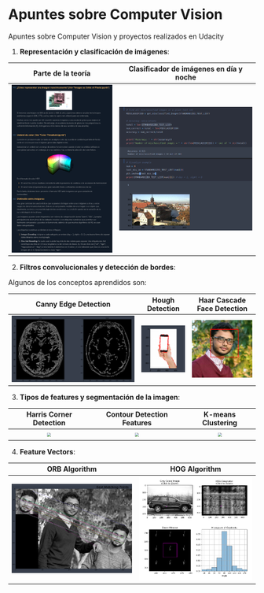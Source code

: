 # Apuntes sobre Computer Vision
Apuntes sobre Computer Vision y proyectos realizados en Udacity

1.  **Representación y clasificación de imágenes**:

   |                      Parte de la teoría                      |           Clasificador de imágenes en día y noche            |
   | :----------------------------------------------------------: | :----------------------------------------------------------: |
   | <img src="https://github.com/aaronespasa/computer-vision/blob/master/readme_images/img_representation_classification-theory.png" style="zoom: 50%;" /> | <img src="https://github.com/aaronespasa/computer-vision/blob/master/readme_images/day_night_image_classifier_output.png" style="zoom: 50%;" /> |


2. **Filtros convolucionales y detección de bordes**:

Algunos de los conceptos aprendidos son:

|              Canny Edge Detection      |   Hough Detection    | Haar Cascade Face Detection |
   | :----------------------------------------------------------: | :----------------------------------------------------------: | :----------------------------------------------------------: |
   | <img src="https://github.com/aaronespasa/computer-vision/blob/master/2.Convolutional-Filters-Edge-Detection/Images/canny-edge-detection-project.png" style="zoom: 50%;" /> | <img src="https://github.com/aaronespasa/computer-vision/blob/master/2.Convolutional-Filters-Edge-Detection/Images/hough-line-detection-project.png" style="zoom: 50%;" /> | <img src="https://github.com/aaronespasa/computer-vision/blob/master/2.Convolutional-Filters-Edge-Detection/Images/haar-cascade-face-detection-project.png" style="zoom: 50%;" /> |

3. **Tipos de features y segmentación de la imagen**:

|              Harris Corner Detection      |   Contour Detection Features    | K-means Clustering |
   | :----------------------------------------------------------: | :----------------------------------------------------------: | :----------------------------------------------------------: |
   | <img src="https://github.com/aaronespasa/computer-vision/blob/master/3.Features-Types-Image-Segmentation/Images/harris-corner-detection-project.png" style="zoom: 50%;" /> | <img src="https://github.com/aaronespasa/computer-vision/blob/master/3.Features-Types-Image-Segmentation/Images/contour-detection-project.png" style="zoom: 50%;" /> | <img src="https://github.com/aaronespasa/computer-vision/blob/master/3.Features-Types-Image-Segmentation/Images/k-means-project.png" style="zoom: 50%;" /> |
   
 4.  **Feature Vectors**:

   |                      ORB Algorithm                      |           HOG Algorithm            |
   | :----------------------------------------------------------: | :----------------------------------------------------------: |
   | <img src="https://github.com/aaronespasa/computer-vision/blob/master/4.Feature-Vectors/Images/orb-project.png" style="zoom: 50%;" /> | <img src="https://github.com/aaronespasa/computer-vision/blob/master/4.Feature-Vectors/Images/hog-project.png" style="zoom: 50%;" /> |

